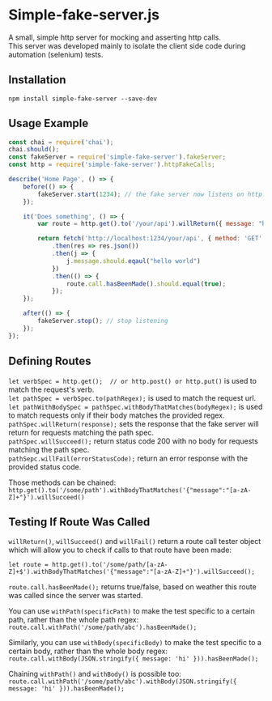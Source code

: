 # Simple-fake-server.js
A small, simple http server for mocking and asserting http calls.  
This server was developed mainly to isolate the client side code during automation (selenium) tests.  

## Installation
`npm install simple-fake-server --save-dev`

## Usage Example
```javascript
const chai = require('chai');
chai.should();
const fakeServer = require('simple-fake-server').fakeServer;
const http = require('simple-fake-server').httpFakeCalls;

describe('Home Page', () => {
    before(() => {
        fakeServer.start(1234); // the fake server now listens on http://localhost:1234
    });

    it('Does something', () => {
        var route = http.get().to('/your/api').willReturn({ message: "hello world" });

        return fetch('http://localhost:1234/your/api', { method: 'GET' })
            .then(res => res.json())
            .then(j => {
                j.message.should.eqaul("hello world")
            })
            .then(() => {
                route.call.hasBeenMade().should.equal(true);
            });
    });

    after(() => {
        fakeServer.stop(); // stop listening
    });
});
```

## Defining Routes

`let verbSpec = http.get();  // or http.post() or http.put()` is used to match the request's verb.  
`let pathSpec = verbSpec.to(pathRegex);` is used to match the request url.  
`let pathWithBodySpec = pathSpec.withBodyThatMatches(bodyRegex);` is used to match requests only if their body matches the provided regex.  
`pathSpec.willReturn(response);` sets the response that the fake server will return for requests matching the path spec.  
`pathSpec.willSucceed();` return status code 200 with no body for requests matching the path spec.  
`pathSepc.willFail(errorStatusCode);` return an error response with the provided status code.

Those methods can be chained:
`http.get().to('/some/path').withBodyThatMatches('{"message":"[a-zA-Z]+"}').willSucceed()`

## Testing If Route Was Called

`willReturn()`, `willSucceed()` and `willFail()` return a route call tester object which will allow you to check if calls to that route have been made:

`let route = http.get().to('/some/path/[a-zA-Z]+$').withBodyThatMatches('{"message":"[a-zA-Z]+"}').willSucceed();`

`route.call.hasBeenMade();` returns true/false, based on weather this route was called since the server was started.
 
You can use `withPath(specificPath)` to make the test specific to a certain path, rather than the whole path regex:
`route.call.withPath('/some/path/abc').hasBeenMade();`

Similarly, you can use `withBody(specificBody)` to make the test specific to a certain body, rather than the whole body regex:
`route.call.withBody(JSON.stringify({ message: 'hi' })).hasBeenMade();`

Chaining `withPath()` and `withBody()` is possible too:
`route.call.withPath('/some/path/abc').withBody(JSON.stringify({ message: 'hi' })).hasBeenMade();`
